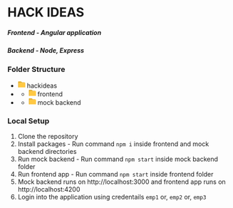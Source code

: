 # HACK IDEAS
##### Frontend - Angular application
##### Backend - Node, Express

### Folder Structure
- ![folder](/images/folder.png) hackideas
- - ![folder](/images/folder.png) frontend
- - ![folder](/images/folder.png) mock backend

### Local Setup
1. Clone the repository
2. Install packages - Run command `npm i` inside frontend and mock backend directories
3. Run mock backend - Run command `npm start` inside mock backend folder
4. Run frontend app - Run command `npm start` inside frontend folder
5. Mock backend runs on http://localhost:3000 and frontend app runs on http://localhost:4200
6. Login into the application using credentails `emp1` or, `emp2` or, `emp3`

